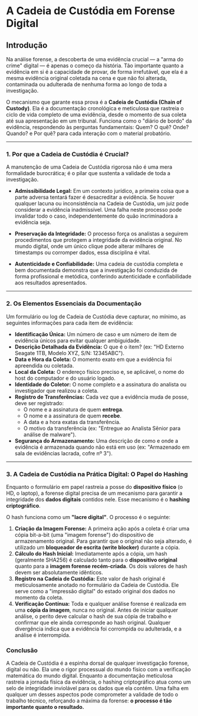 # A Cadeia de Custódia em Forense Digital

## Introdução

Na análise forense, a descoberta de uma evidência crucial — a "arma do crime" digital — é apenas o começo da história. Tão importante quanto a evidência em si é a capacidade de provar, de forma irrefutável, que ela é a mesma evidência original coletada na cena e que não foi alterada, contaminada ou adulterada de nenhuma forma ao longo de toda a investigação.

O mecanismo que garante essa prova é a **Cadeia de Custódia (Chain of Custody)**. Ela é a documentação cronológica e meticulosa que rastreia o ciclo de vida completo de uma evidência, desde o momento de sua coleta até sua apresentação em um tribunal. Funciona como o "diário de bordo" da evidência, respondendo às perguntas fundamentais: Quem? O quê? Onde? Quando? e Por quê? para cada interação com o material probatório.

---

### 1. Por que a Cadeia de Custódia é Crucial?

A manutenção de uma Cadeia de Custódia rigorosa não é uma mera formalidade burocrática; é o pilar que sustenta a validade de toda a investigação.

* **Admissibilidade Legal:** Em um contexto jurídico, a primeira coisa que a parte adversa tentará fazer é desacreditar a evidência. Se houver qualquer lacuna ou inconsistência na Cadeia de Custódia, um juiz pode considerar a evidência inadmissível. Uma falha neste processo pode invalidar todo o caso, independentemente do quão incriminadora a evidência seja.

* **Preservação da Integridade:** O processo força os analistas a seguirem procedimentos que protegem a integridade da evidência original. No mundo digital, onde um único clique pode alterar milhares de timestamps ou corromper dados, essa disciplina é vital.

* **Autenticidade e Confiabilidade:** Uma cadeia de custódia completa e bem documentada demonstra que a investigação foi conduzida de forma profissional e metódica, conferindo autenticidade e confiabilidade aos resultados apresentados.

---

### 2. Os Elementos Essenciais da Documentação

Um formulário ou log de Cadeia de Custódia deve capturar, no mínimo, as seguintes informações para cada item de evidência:

* **Identificação Única:** Um número de caso e um número de item de evidência únicos para evitar qualquer ambiguidade.
* **Descrição Detalhada da Evidência:** O que é o item? (ex: "HD Externo Seagate 1TB, Modelo XYZ, S/N: 12345ABC").
* **Data e Hora da Coleta:** O momento exato em que a evidência foi apreendida ou coletada.
* **Local da Coleta:** O endereço físico preciso e, se aplicável, o nome do host do computador e do usuário logado.
* **Identidade do Coletor:** O nome completo e a assinatura do analista ou investigador que realizou a coleta.
* **Registro de Transferências:** Cada vez que a evidência muda de posse, deve ser registrado:
    * O nome e a assinatura de quem **entrega**.
    * O nome e a assinatura de quem **recebe**.
    * A data e a hora exatas da transferência.
    * O motivo da transferência (ex: "Entregue ao Analista Sênior para análise de malware").
* **Segurança do Armazenamento:** Uma descrição de como e onde a evidência é armazenada quando não está em uso (ex: "Armazenado em sala de evidências lacrada, cofre nº 3").

---

### 3. A Cadeia de Custódia na Prática Digital: O Papel do Hashing

Enquanto o formulário em papel rastreia a posse do **dispositivo físico** (o HD, o laptop), a forense digital precisa de um mecanismo para garantir a integridade dos **dados digitais** contidos nele. Esse mecanismo é o **hashing criptográfico**.

O hash funciona como um **"lacre digital"**. O processo é o seguinte:

1.  **Criação da Imagem Forense:** A primeira ação após a coleta é criar uma cópia bit-a-bit (uma "imagem forense") do dispositivo de armazenamento original. Para garantir que o original não seja alterado, é utilizado um **bloqueador de escrita (write blocker)** durante a cópia.
2.  **Cálculo do Hash Inicial:** Imediatamente após a cópia, um hash (geralmente SHA256) é calculado tanto para o **dispositivo original** quanto para a **imagem forense recém-criada**. Os dois valores de hash devem ser absolutamente idênticos.
3.  **Registro na Cadeia de Custódia:** Este valor de hash original é meticulosamente anotado no formulário da Cadeia de Custódia. Ele serve como a "impressão digital" do estado original dos dados no momento da coleta.
4.  **Verificação Contínua:** Toda e qualquer análise forense é realizada em uma **cópia da imagem**, nunca no original. Antes de iniciar qualquer análise, o perito deve calcular o hash de sua cópia de trabalho e confirmar que ele ainda corresponde ao hash original. Qualquer divergência indica que a evidência foi corrompida ou adulterada, e a análise é interrompida.

### Conclusão

A Cadeia de Custódia é a espinha dorsal de qualquer investigação forense, digital ou não. Ela une o rigor processual do mundo físico com a verificação matemática do mundo digital. Enquanto a documentação meticulosa rastreia a jornada física da evidência, o hashing criptográfico atua como um selo de integridade inviolável para os dados que ela contém. Uma falha em qualquer um desses aspectos pode comprometer a validade de todo o trabalho técnico, reforçando a máxima da forense: **o processo é tão importante quanto o resultado.**